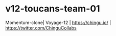 # v12-toucans-team-01
Momentum-clone| Voyage-12 | https://chingu.io/ | https://twitter.com/ChinguCollabs
